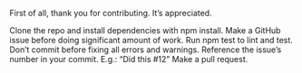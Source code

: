 First of all, thank you for contributing. It’s appreciated.

Clone the repo and install dependencies with npm install.
Make a GitHub issue before doing significant amount of work.
Run npm test to lint and test. Don’t commit before fixing all errors and warnings.
Reference the issue’s number in your commit. E.g.: “Did this #12”
Make a pull request.
